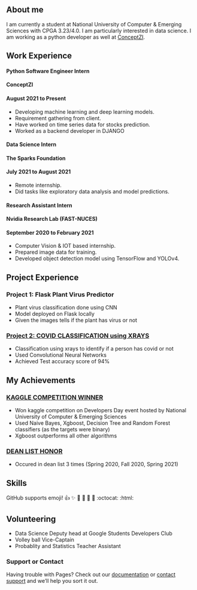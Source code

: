 ## About me

I am currently a student at National University of Computer & Emerging Sciences with CPGA 3.23/4.0. I am particularly interested in data science. I am working as a python developer as well at [ConceptZI](https://conceptzi.com/our-team/).

## Work Experience
#### Python Software Engineer Intern
#### ConceptZI
#### August 2021 to Present
- Developing machine learning and deep learning models.
- Requirement gathering from client.
- Have worked on time series data for stocks prediction.
- Worked as a backend developer in DJANGO

#### Data Science Intern
#### The Sparks Foundation
#### July 2021 to August 2021
- Remote internship.
- Did tasks like exploratory data analysis and model predictions. 

#### Research Assistant Intern 
#### Nvidia Research Lab (FAST-NUCES)
#### September 2020 to February 2021
- Computer Vision & IOT based internship.
- Prepared image data for training.
- Developed object detection model using TensorFlow and YOLOv4.


## Project Experience
### Project 1: Flask Plant Virus Predictor
- Plant virus classification done using CNN
- Model deployed on Flask locally 
- Given the images tells if the plant has virus or not

### [Project 2: COVID CLASSIFICATION using XRAYS](https://github.com/YassaFareed/Project-Covid)
- Classification using xrays to identify if a person has covid or not
- Used Convolutional Neural Networks 
- Achieved Test accuracy score of 94% 


## My Achievements
### [KAGGLE COMPETITION WINNER](https://www.kaggle.com/c/devday21-data-science-competition/leaderboard)
- Won kaggle competition on Developers Day event hosted by National University of Computer & Emerging Sciences
- Used Naive Bayes, Xgboost, Decision Tree and Random Forest classifiers (as the targets were binary) 
- Xgboost outperforms all other algorithms

### [DEAN LIST HONOR](https://nu.edu.pk/Campus/Karachi/DeanLists)
- Occured in dean list 3 times (Spring 2020, Fall 2020, Spring 2021)


## Skills

GitHub supports emoji!
:+1: :sparkles: :camel: :tada:
:rocket: :metal: :octocat: :html:

## Volunteering
- Data Science Deputy head at Google Students Developers Club
- Volley ball Vice-Captain
- Probablity and Statistics Teacher Assistant 

### Support or Contact

Having trouble with Pages? Check out our [documentation](https://docs.github.com/categories/github-pages-basics/) or [contact support](https://support.github.com/contact) and we’ll help you sort it out.
